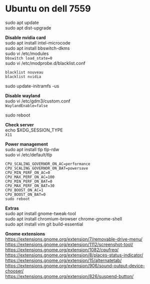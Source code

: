 
# Ubuntu on dell 7559

sudo apt update  
sudo apt dist-upgrade  

**Disable nvidia card**  
sudo apt install intel-microcode  
sudo apt install bbswitch-dkms  
sudo vi /etc/modules  
```bbswitch load_state=0```  
sudo vi /etc/modprobe.d/blacklist.conf  
```
blacklist nouveau
blacklist nvidia
```
sudo update-initramfs -us  

**Disable wayland**  
sudo vi /etc/gdm3/custom.conf  
```WaylandEnable=false```  

sudo reboot  

**Check server**  
echo $XDG_SESSION_TYPE  
```X11```

**Power management**  
sudo apt install tlp tlp-rdw  
sudo vi /etc/default/tlp  
```
CPU_SCALING_GOVERNOR_ON_AC=performance
CPU_SCALING_GOVERNOR_ON_BAT=powersave
CPU_MIN_PERF_ON_AC=0
CPU_MAX_PERF_ON_AC=100
CPU_MIN_PERF_ON_BAT=0
CPU_MAX_PERF_ON_BAT=30
CPU_BOOST_ON_AC=1
CPU_BOOST_ON_BAT=0
sudo reboot
```
**Extras**  
sudo apt install gnome-tweak-tool  
sudo apt install chromium-browser chrome-gnome-shell  
sudo apt install vim git build-essential  


**Gnome extensions**  
https://extensions.gnome.org/extension/7/removable-drive-menu/  
https://extensions.gnome.org/extension/1112/screenshot-tool/  
https://extensions.gnome.org/extension/1082/cpufreq/  
https://extensions.gnome.org/extension/8/places-status-indicator/  
https://extensions.gnome.org/extension/15/alternatetab/  
https://extensions.gnome.org/extension/906/sound-output-device-chooser/  
https://extensions.gnome.org/extension/826/suspend-button/  
